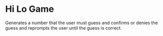# Hi Lo Game
 Generates a number that the user must guess and confirms or denies the guess and reprompts the user until the guess is correct.
